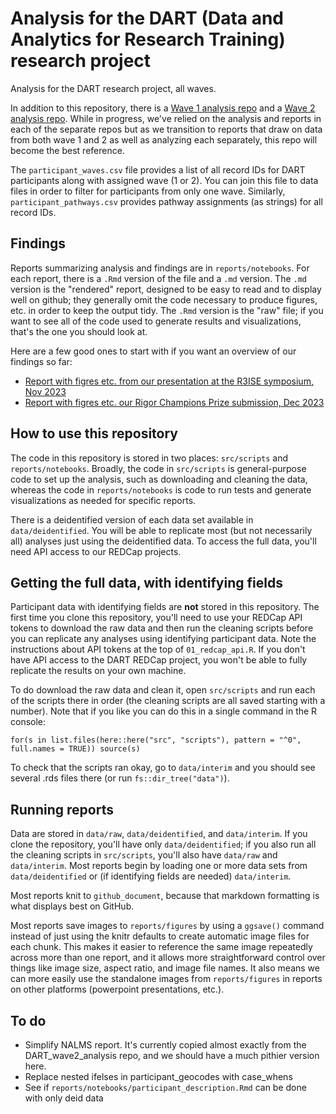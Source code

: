 # Analysis for the DART (Data and Analytics for Research Training) research project

Analysis for the DART research project, all waves.

In addition to this repository, there is a [Wave 1 analysis repo](https://github.com/arcus/DART_wave1_analysis) and a [Wave 2 analysis repo](https://github.com/arcus/DART_wave2_analysis). 
While in progress, we've relied on the analysis and reports in each of the separate repos but as we transition to reports that draw on data from both wave 1 and 2 as well as analyzing each separately, this repo will become the best reference.

The `participant_waves.csv` file provides a list of all record IDs for DART participants along with assigned wave (1 or 2). 
You can join this file to data files in order to filter for participants from only one wave.
Similarly, `participant_pathways.csv` provides pathway assignments (as strings) for all record IDs. 

## Findings

Reports summarizing analysis and findings are in `reports/notebooks`. 
For each report, there is a `.Rmd` version of the file and a `.md` version. 
The `.md` version is the "rendered" report, designed to be easy to read and to display well on github; they generally omit the code necessary to produce figures, etc. in order to keep the output tidy.
The `.Rmd` version is the "raw" file; if you want to see all of the code used to generate results and visualizations, that's the one you should look at.

Here are a few good ones to start with if you want an overview of our findings so far:

- [Report with figres etc. from our presentation at the R3ISE symposium, Nov 2023](reports/notebooks/R3ISE_symposium.md)
- [Report with figres etc. our Rigor Champions Prize submission, Dec 2023](reports/notebooks/rigor_champions_impact.md)

## How to use this repository

The code in this repository is stored in two places: `src/scripts` and `reports/notebooks`. 
Broadly, the code in `src/scripts` is general-purpose code to set up the analysis, such as downloading and cleaning the data, whereas the code in `reports/notebooks` is code to run tests and generate visualizations as needed for specific reports. 

There is a deidentified version of each data set available in `data/deidentified`. 
You will be able to replicate most (but not necessarily all) analyses just using the deidentified data.
To access the full data, you'll need API access to our REDCap projects.

## Getting the full data, with identifying fields

Participant data with identifying fields are **not** stored in this repository. 
The first time you clone this repository, you'll need to use your REDCap API tokens to download the raw data and then run the cleaning scripts before you can replicate any analyses using identifying participant data. 
Note the instructions about API tokens at the top of `01_redcap_api.R`.
If you don't have API access to the DART REDCap project, you won't be able to fully replicate the results on your own machine. 

To do download the raw data and clean it, open `src/scripts` and run each of the scripts there in order (the cleaning scripts are all saved starting with a number).  Note that if you like you can do this in a single command in the R console: 

`for(s in list.files(here::here("src", "scripts"), pattern = "^0", full.names = TRUE)) source(s)`

To check that the scripts ran okay, go to `data/interim` and you should see several .rds files there (or run `fs::dir_tree("data")`). 

## Running reports

Data are stored in `data/raw`, `data/deidentified`, and `data/interim`. 
If you clone the repository, you'll have only `data/deidentified`; if you also run all the cleaning scripts in `src/scripts`, you'll also have `data/raw` and `data/interim`.
Most reports begin by loading one or more data sets from `data/deidentified` or (if identifying fields are needed) `data/interim`.

Most reports knit to `github_document`, because that markdown formatting is what displays best on GitHub.

Most reports save images to `reports/figures` by using a `ggsave()` command instead of just using the knitr defaults to create automatic image files for each chunk. 
This makes it easier to reference the same image repeatedly across more than one report, and it allows more straightforward control over things like image size, aspect ratio, and image file names. 
It also means we can more easily use the standalone images from `reports/figures` in reports on other platforms (powerpoint presentations, etc.).

## To do

- Simplify NALMS report. It's currently copied almost exactly from the DART_wave2_analysis repo, and we should have a much pithier version here.
- Replace nested ifelses in participant_geocodes with case_whens
- See if `reports/notebooks/participant_description.Rmd` can be done with only deid data
